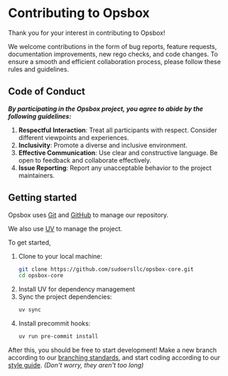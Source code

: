 # Contributing to Opsbox

Thank you for your interest in contributing to Opsbox! 

We welcome contributions in the form of bug reports, feature requests, documentation improvements, new rego checks, and code changes. To ensure a smooth and efficient collaboration process, please follow these rules and guidelines.

## Code of Conduct
***By participating in the Opsbox project, you agree to abide by the following guidelines:***

1. **Respectful Interaction**: Treat all participants with respect. Consider different viewpoints and experiences.
2. **Inclusivity**: Promote a diverse and inclusive environment.
3. **Effective Communication**: Use clear and constructive language. Be open to feedback and collaborate effectively.
4. **Issue Reporting**: Report any unacceptable behavior to the project maintainers.

## Getting started
Opsbox uses [Git](https://git-scm.com/) and [GitHub](https://github.com/) to manage our repository.

We also use [UV](https://docs.astral.sh/uv/) to manage the project.

To get started, 

1. Clone to your local machine:
    ```bash
    git clone https://github.com/sudoersllc/opsbox-core.git
    cd opsbox-core
    ```
2. Install UV for dependency management
3. Sync the project dependencies:
    ```bash
    uv sync
    ```
4. Install precommit hooks:
    ```bash
    uv run pre-commit install
    ```

After this, you should be free to start development!
Make a new branch according to our [branching standards](git_management.md), and start coding according to our [style guide](style_guide.md). *(Don't worry, they aren't too long)*



